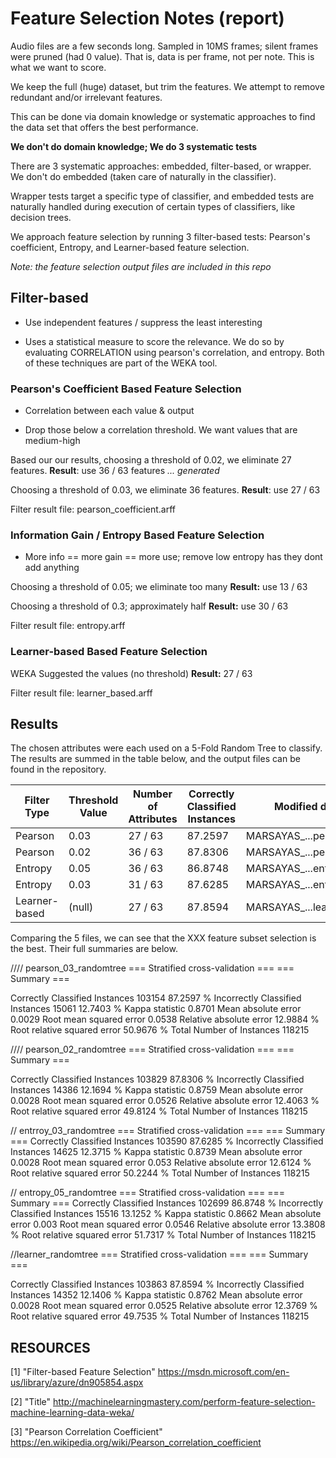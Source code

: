 
# Feature Selection Notes (report)

Audio files are a few seconds long. Sampled in 10MS frames; silent frames were pruned (had 0 value). That is, data is per frame, not per note. This is what we want to score.

We keep the full (huge) dataset, but trim the features. We attempt to remove redundant and/or irrelevant features.

This can be done via domain knowledge or systematic approaches to find the data set that offers the best performance.

**We don't do domain knowledge; We do 3 systematic tests**

There are 3 systematic approaches: embedded, filter-based, or wrapper. We don't do embedded (taken care of naturally in the classifier).

Wrapper tests target a specific type of classifier, and embedded tests are naturally handled during execution of certain types of classifiers, like decision trees.

We approach feature selection by running 3 filter-based tests: Pearson's coefficient, Entropy, and Learner-based feature selection.

*Note: the feature selection output files are included in this repo*

## Filter-based

* Use independent features / suppress the least interesting

* Uses a statistical measure to score the relevance. We do so by evaluating CORRELATION using pearson's correlation, and entropy. Both of these techniques are part of the WEKA tool.

### Pearson's Coefficient Based Feature Selection

* Correlation between each value & output

* Drop those below a correlation threshold. We want values that are medium-high

Based our our results, choosing a threshold of 0.02, we eliminate 27 features.
**Result**: use 36 / 63 features *... generated*

Choosing a threshold of 0.03, we eliminate 36 features.
**Result**: use 27 / 63 

Filter result file: pearson_coefficient.arff

### Information Gain / Entropy Based Feature Selection

* More info == more gain == more use; remove low entropy has they dont add anything

Choosing a threshold of 0.05; we eliminate too many
**Result:** use 13 / 63 

Choosing a threshold of 0.3; approximately half
**Result:** use 30 / 63 

Filter result file: entropy.arff

### Learner-based Based Feature Selection

WEKA Suggested the values (no threshold)
**Result:** 27 / 63 

Filter result file: learner_based.arff

## Results

The chosen attributes were each used on a 5-Fold Random Tree to classify. The results are summed in the table below, and the output files can be found in the repository.

| Filter Type | Threshold Value | Number of Attributes | Correctly Classified Instances | Modified data file | Output file |
| --- | --- | --- | --- | --- | --- |
| Pearson | 0.03 | 27 / 63 | 87.2597 | MARSAYAS_...pearson_03.arff | pearson_03_randomtree.arff |
| Pearson | 0.02 | 36 / 63 | 87.8306 | MARSAYAS_...pearson_02.arff | pearson_02_randomtree.arff |
| Entropy | 0.05 | 36 / 63 | 86.8748 | MARSAYAS_...entropy_05.arff | entropy_05_randomtree.arff |
| Entropy | 0.03 | 31 / 63 | 87.6285 | MARSAYAS_...entropy_03.arff | entropy_03_randomtree.arff  |
| Learner-based | (null) | 27 / 63 | 87.8594 | MARSAYAS_...learner_0.arff | learner_0_randomtree.arff |

Comparing the 5 files, we can see that the XXX feature subset selection is the best. Their full summaries are below.

//// pearson_03_randomtree
=== Stratified cross-validation ===
=== Summary ===

Correctly Classified Instances      103154               87.2597 %
Incorrectly Classified Instances     15061               12.7403 %
Kappa statistic                          0.8701
Mean absolute error                      0.0029
Root mean squared error                  0.0538
Relative absolute error                 12.9884 %
Root relative squared error             50.9676 %
Total Number of Instances           118215

//// pearson_02_randomtree
=== Stratified cross-validation ===
=== Summary ===

Correctly Classified Instances      103829               87.8306 %
Incorrectly Classified Instances     14386               12.1694 %
Kappa statistic                          0.8759
Mean absolute error                      0.0028
Root mean squared error                  0.0526
Relative absolute error                 12.4063 %
Root relative squared error             49.8124 %
Total Number of Instances           118215     


// entrroy_03_randomtree
=== Stratified cross-validation ===
=== Summary ===
Correctly Classified Instances      103590               87.6285 %
Incorrectly Classified Instances     14625               12.3715 %
Kappa statistic                          0.8739
Mean absolute error                      0.0028
Root mean squared error                  0.053 
Relative absolute error                 12.6124 %
Root relative squared error             50.2244 %
Total Number of Instances           118215 

// entropy_05_randomtree
=== Stratified cross-validation ===
=== Summary ===
Correctly Classified Instances      102699               86.8748 %
Incorrectly Classified Instances     15516               13.1252 %
Kappa statistic                          0.8662
Mean absolute error                      0.003 
Root mean squared error                  0.0546
Relative absolute error                 13.3808 %
Root relative squared error             51.7317 %
Total Number of Instances           118215  

//learner_randomtree
=== Stratified cross-validation ===
=== Summary ===

Correctly Classified Instances      103863               87.8594 %
Incorrectly Classified Instances     14352               12.1406 %
Kappa statistic                          0.8762
Mean absolute error                      0.0028
Root mean squared error                  0.0525
Relative absolute error                 12.3769 %
Root relative squared error             49.7535 %
Total Number of Instances           118215   



## RESOURCES


[1] "Filter-based Feature Selection" https://msdn.microsoft.com/en-us/library/azure/dn905854.aspx

[2] "Title" http://machinelearningmastery.com/perform-feature-selection-machine-learning-data-weka/

[3] "Pearson Correlation Coefficient" https://en.wikipedia.org/wiki/Pearson_correlation_coefficient

